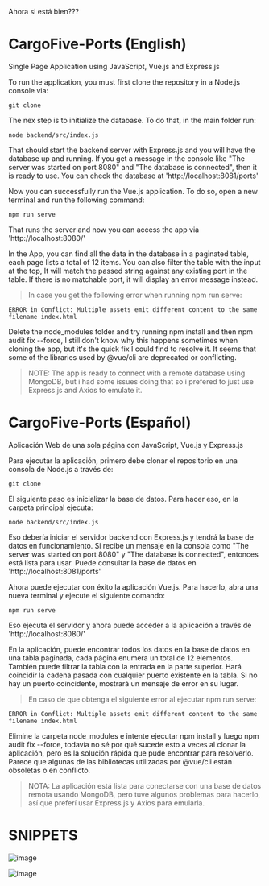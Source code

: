 Ahora si está bien???

# CargoFive-Ports (English)
Single Page Application using JavaScript, Vue.js and Express.js

To run the application, you must first clone the repository in a Node.js console via:
    
    git clone

The nex step is to initialize the database. To do that, in the main folder run:

    node backend/src/index.js

That should start the backend server with Express.js and you will have the database up and running. If you get a message in the console like "The server was started on port 8080" and "The database is connected", then it is ready to use. You can check the database at 'http://localhost:8081/ports'

Now you can successfully run the Vue.js application. To do so, open a new terminal and run the following command:

    npm run serve

That runs the server and now you can access the app via 'http://localhost:8080/'

In the App, you can find all the data in the database in a paginated table, each page lists a total of 12 items. You can also filter the table with the input at the top, It will match the passed string against any existing port in the table. If there is no matchable port, it will display an error message instead.

> In case you get the following error when running npm run serve:

    ERROR in Conflict: Multiple assets emit different content to the same filename index.html

Delete the node_modules folder and try running npm install and then npm audit fix --force, I still don't know why this happens sometimes when cloning the app, but it's the quick fix I could find to resolve it. It seems that some of the libraries used by @vue/cli are deprecated or conflicting.

> NOTE: The app is ready to connect with a remote database using MongoDB, but i had some issues doing that so i prefered to just use Express.js and Axios to emulate it.



# CargoFive-Ports (Español)
Aplicación Web de una sola página con JavaScript, Vue.js y Express.js

Para ejecutar la aplicación, primero debe clonar el repositorio en una consola de Node.js a través de:
    
    git clone

El siguiente paso es inicializar la base de datos. Para hacer eso, en la carpeta principal ejecuta:

    node backend/src/index.js

Eso debería iniciar el servidor backend con Express.js y tendrá la base de datos en funcionamiento. Si recibe un mensaje en la consola como "The server was started on port 8080" y "The database is connected", entonces está lista para usar. Puede consultar la base de datos en 'http://localhost:8081/ports'

Ahora puede ejecutar con éxito la aplicación Vue.js. Para hacerlo, abra una nueva terminal y ejecute el siguiente comando:

    npm run serve

Eso ejecuta el servidor y ahora puede acceder a la aplicación a través de 'http://localhost:8080/'

En la aplicación, puede encontrar todos los datos en la base de datos en una tabla paginada, cada página enumera un total de 12 elementos. También puede filtrar la tabla con la entrada en la parte superior. Hará coincidir la cadena pasada con cualquier puerto existente en la tabla. Si no hay un puerto coincidente, mostrará un mensaje de error en su lugar.

> En caso de que obtenga el siguiente error al ejecutar npm run serve:

    ERROR in Conflict: Multiple assets emit different content to the same filename index.html

Elimine la carpeta node_modules e intente ejecutar npm install y luego npm audit fix --force, todavía no sé por qué sucede esto a veces al clonar la aplicación, pero es la solución rápida que pude encontrar para resolverlo. Parece que algunas de las bibliotecas utilizadas por @vue/cli están obsoletas o en conflicto.

> NOTA: La aplicación está lista para conectarse con una base de datos remota usando MongoDB, pero tuve algunos problemas para hacerlo, así que preferí usar Express.js y Axios para emularla.

# SNIPPETS

![image](https://user-images.githubusercontent.com/66581357/189171059-9a7fb2a6-7105-4c80-86fc-0f3342c1f6a4.png)

![image](https://user-images.githubusercontent.com/66581357/189171205-38a9ebc6-6474-4de6-b9d5-495308b7877a.png)
